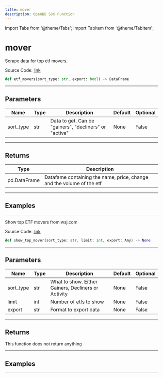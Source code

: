 ```yaml
---
title: mover
description: OpenBB SDK Function
---
```


import Tabs from '@theme/Tabs';
import TabItem from '@theme/TabItem';

# mover

<Tabs>
<TabItem value="model" label="Model" default>

Scrape data for top etf movers.

Source Code: [link](https://github.com/OpenBB-finance/OpenBBTerminal/tree/main/openbb_terminal/etf/discovery/wsj_model.py#L15)

```python
def etf_movers(sort_type: str, export: bool) -> DataFrame
```
---

## Parameters

| Name | Type | Description | Default | Optional |
| ---- | ---- | ----------- | ------- | -------- |
| sort_type | str | Data to get. Can be "gainers", "decliners" or "active" | None | False |

---

## Returns

| Type | Description |
| ---- | ----------- |
| pd.DataFrame | Datafame containing the name, price, change and the volume of the etf |

---

## Examples

---



</TabItem>
<TabItem value="view" label="View">

Show top ETF movers from wsj.com

Source Code: [link](https://github.com/OpenBB-finance/OpenBBTerminal/tree/main/openbb_terminal/etf/discovery/wsj_view.py#L16)

```python
def show_top_mover(sort_type: str, limit: int, export: Any) -> None
```
---

## Parameters

| Name | Type | Description | Default | Optional |
| ---- | ---- | ----------- | ------- | -------- |
| sort_type | str | What to show. Either Gainers, Decliners or Activity | None | False |
| limit | int | Number of etfs to show | None | False |
| export | str | Format to export data | None | False |

---

## Returns

This function does not return anything

---

## Examples

---



</TabItem>
</Tabs>